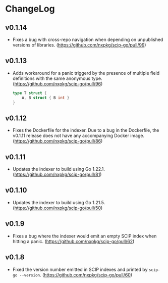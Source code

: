 # ChangeLog

## v0.1.14

- Fixes a bug with cross-repo navigation when depending
  on unpublished versions of libraries.
  (https://github.com/nxpkg/scip-go/pull/99)

## v0.1.13

- Adds workaround for a panic triggerd by the presence of multiple
  field definitions with the same anonymous type.
  (https://github.com/nxpkg/scip-go/pull/96)

  ```go
  type T struct {
      A, B struct { B int }
  }
  ```

## v0.1.12

- Fixes the Dockerfile for the indexer. Due to a bug in the Dockerfile,
  the v0.1.11 release does not have any accompanying Docker image.
  (https://github.com/nxpkg/scip-go/pull/86)

## v0.1.11

- Updates the indexer to build using Go 1.22.1.
  (https://github.com/nxpkg/scip-go/pull/81)

## v0.1.10

- Updates the indexer to build using Go 1.21.5.
  (https://github.com/nxpkg/scip-go/pull/50)

## v0.1.9

- Fixes a bug where the indexer would emit an empty SCIP index
  when hitting a panic.
  (https://github.com/nxpkg/scip-go/pull/62)

## v0.1.8

- Fixed the version number emitted in SCIP indexes
  and printed by `scip-go --version`.
  (https://github.com/nxpkg/scip-go/pull/60)
